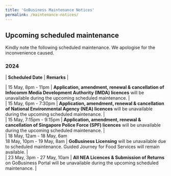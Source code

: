 ```yaml
---
title: 'GoBusiness Maintenance Notices'
permalink: /maintenance-notices/
---
```


## Upcoming scheduled maintenance

Kindly note the following scheduled maintenance. We apologise for the inconvenience caused.

### 2024 

| **Scheduled Date** | **Remarks** |  

| 15 May, 8pm - 11pm | **Application, amendment, renewal & cancellation of Infocomm Media Development Authority (IMDA) licences** will be unavailable during the upcoming scheduled maintenance. |      
| 15 May, 6pm - 7:30pm | **Application, amendment, renewal & cancellation of National Environmental Agency (NEA) licences** will be unavailable during the upcoming scheduled maintenance. |    
| 15 May, 7:15pm - 9:15pm | **Application, amendment, renewal & cancellation of Singapore Police Force (SPF) licences** will be unavailable during the upcoming scheduled maintenance. |      
| 18 May, 12am - 18 May, 6am<br>18 May, 10pm - 19 May, 8am | **GoBusiness Licensing** will be unavailable due to scheduled maintenance. Guided Journey for Food Services will remain available. |               
| 23 May, 3pm - 27 May, 10am | **All NEA Licences & Submission of Returns** on GoBusiness Portal will be unavailable during the upcoming scheduled maintenance. |       
    

      



<script src="/jquery/jquery.min.js"></script> <script src="/jquery/resize-tables.js"></script>
